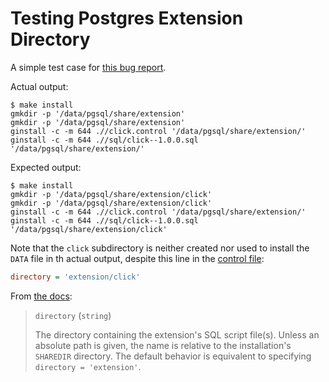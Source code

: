 # Testing Postgres Extension Directory

A simple test case for [this bug report](https://postgr.es/m/C86FCCFD-0C84-4F70-BA54-72C04A2F69DF@justatheory.com).

Actual output:

```console
$ make install
gmkdir -p '/data/pgsql/share/extension'
gmkdir -p '/data/pgsql/share/extension'
ginstall -c -m 644 .//click.control '/data/pgsql/share/extension/'
ginstall -c -m 644 .//sql/click--1.0.0.sql  '/data/pgsql/share/extension/'
```

Expected output:

```console
$ make install
gmkdir -p '/data/pgsql/share/extension/click'
gmkdir -p '/data/pgsql/share/extension/click'
ginstall -c -m 644 .//click.control '/data/pgsql/share/extension/'
ginstall -c -m 644 .//sql/click--1.0.0.sql  '/data/pgsql/share/extension/click'
```

Note that the `click` subdirectory is neither created nor used to install the
`DATA` file in th actual output, despite this line in the [control
file](./click.control):

``` ini
directory = 'extension/click'
```

From [the docs](https://www.postgresql.org/docs/16/extend-extensions.html):

> `directory` (`string`)
>
> The directory containing the extension's SQL script file(s). Unless an absolute path is given, the name is relative to the installation's `SHAREDIR` directory. The default behavior is equivalent to specifying `directory = 'extension'`.
